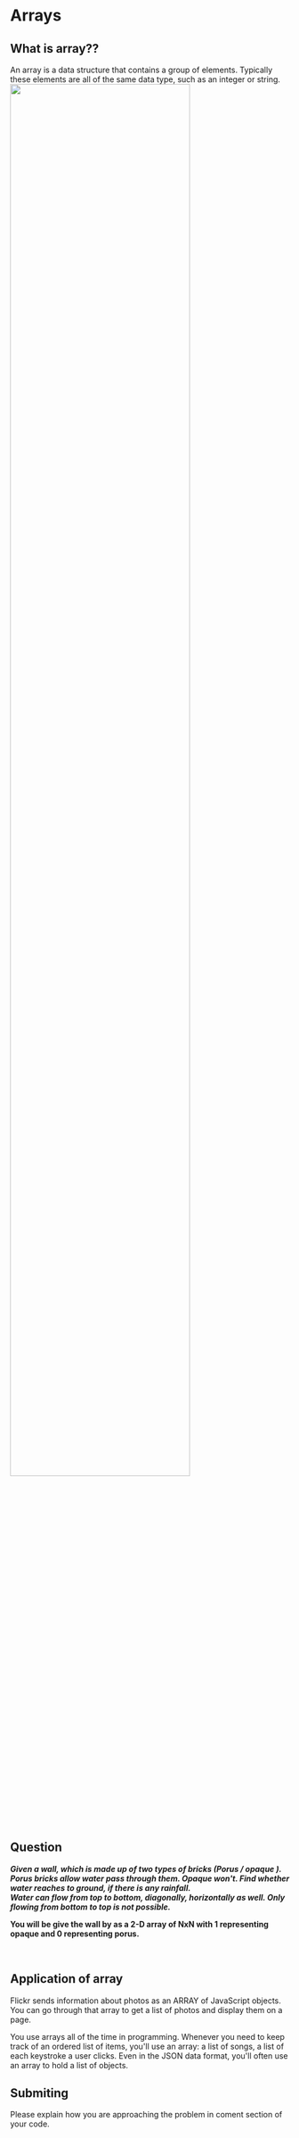 # Arrays

## What is array??
 An array is a data structure that contains a group of elements.
 Typically these elements are all of the same data type, such as an integer or string.
<img src="http://slideplayer.com/slide/3267750/11/images/2/What+is+an+Array+Group+of+variables+or+constants,+all+of+the+same+type,+referred+to+by+a+single+name..jpg" style="height: 80%; width: 80%;">

## Question
<strong>*Given a wall, which is made up of two types of bricks (Porus / opaque ). Porus bricks allow water pass through them. Opaque won't. Find whether water reaches to ground, if there is any rainfall.*</strong>
<br>
<strong>*Water can flow from top to bottom, diagonally, horizontally as well. Only flowing from bottom to top is not possible.*</strong>
<br>
<strong><p>You will be give the wall by as a 2-D array of NxN with 1 representing opaque and 0 representing porus.</p></strong> 
<br>

## Application of array
Flickr sends information about photos as an ARRAY of JavaScript objects. You can go through that array to get a list of photos and display them on a page.
<br>
<p>You use arrays all of the time in programming. Whenever you need to keep track of an ordered list of items, you'll use an array: a list of songs, a list of each keystroke a user clicks. Even in the JSON data format, you'll often use an array to hold a list of objects.</p>

## Submiting
Please explain how you are approaching the problem in coment section of your code.

